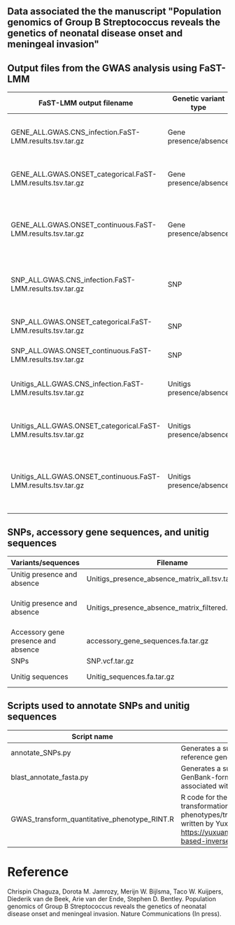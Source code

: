 ## Data associated the the manuscript "Population genomics of Group B Streptococcus reveals the genetics of neonatal disease onset and meningeal invasion"

## Output files from the GWAS analysis using FaST-LMM
FaST-LMM output filename | Genetic variant type | Phenotype | Phenotype type
-- | -- | -- | -- 
GENE_ALL.GWAS.CNS_infection.FaST-LMM.results.tsv.tar.gz | Gene presence/absence | Meningeal (CNS) infection: Blood vs. CSF | Categorical (transformed) 
GENE_ALL.GWAS.ONSET_categorical.FaST-LMM.results.tsv.tar.gz | Gene presence/absence | Disease onset time (0-6 vs 7-89 days) | Categorical (transformed) |
GENE_ALL.GWAS.ONSET_continuous.FaST-LMM.results.tsv.tar.gz | Gene presence/absence | Disease onset time (days from birth to GBS disease onset) | Continuous (transformed) 
SNP_ALL.GWAS.CNS_infection.FaST-LMM.results.tsv.tar.gz | SNP | Meningeal (CNS) infection: Blood vs. CSF | Categorical 
SNP_ALL.GWAS.ONSET_categorical.FaST-LMM.results.tsv.tar.gz | SNP | Disease onset time (0-6 vs 7-89 days) | Categorical (transformed) 
SNP_ALL.GWAS.ONSET_continuous.FaST-LMM.results.tsv.tar.gz | SNP | Disease onset time | Continuous (transformed) 
Unitigs_ALL.GWAS.CNS_infection.FaST-LMM.results.tsv.tar.gz | Unitigs presence/absence | Meningeal (CNS) infection: Blood vs. CSF | Categorical (transformed) 
Unitigs_ALL.GWAS.ONSET_categorical.FaST-LMM.results.tsv.tar.gz | Unitigs presence/absence | Disease onset time (0-6 vs 7-89 days) | Categorical (transformed) 
Unitigs_ALL.GWAS.ONSET_continuous.FaST-LMM.results.tsv.tar.gz | Unitigs presence/absence | Disease onset time (days from birth to GBS disease onset) | Continuous (transformed) 

## SNPs, accessory gene sequences, and unitig sequences
Variants/sequences | Filename | Description
-- | -- | -- 
Unitig presence and absence | Unitigs_presence_absence_matrix_all.tsv.tar.gz | All unitigs
Unitig presence and absence | Unitigs_presence_absence_matrix_filtered.tsv.tar.gz | Unitigs present in 5-95% isolates
Accessory gene presence and absence | accessory_gene_sequences.fa.tar.gz | All gene sequences
SNPs | SNP.vcf.tar.gz | All SNPs
Unitig sequences | Unitig_sequences.fa.tar.gz | All unitig sequences

## Scripts used to annotate SNPs and unitig sequences
Script name | Description
-- | -- 
annotate_SNPs.py | Generates a summary of gene features in a reference genome given SNP position
blast_annotate_fasta.py | Generates a summary of genetic features in GenBank-formatted reference genome(s) associated with given unitig sequences
GWAS_transform_quantitative_phenotype_RINT.R | R code for the rank-based inverse normal transformation of quantitative phenotypes/traits in GWAS (Original script written by Yuxuan Wang at Boston University; https://yuxuanstat.com/posts/2020/06/rank-based-inverse-normal-transformation/)

# Reference
Chrispin Chaguza, Dorota M. Jamrozy, Merijn W. Bijlsma, Taco W. Kuijpers, Diederik van de Beek, Arie van der Ende, Stephen D. Bentley. Population genomics of Group B Streptococcus reveals the genetics of neonatal disease onset and meningeal invasion. Nature Communications (In press).
